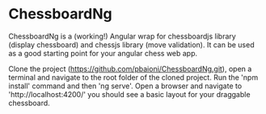 # ChessboardNg

ChessboardNg is a (working!) Angular wrap for chessboardjs library (display chessboard) and chessjs library (move validation).
It can be used as a good starting point for your angular chess web app.


Clone the project (https://github.com/pbaioni/ChessboardNg.git), open a terminal and navigate to the root folder of the cloned project.
Run the 'npm install' command and then 'ng serve'.
Open a browser and navigate to 'http://localhost:4200/' you should see a basic layout for your draggable chessboard.



